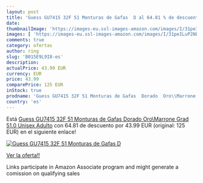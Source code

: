 ```yaml
---
layout: post
title: 'Guess GU7415 32F 51 Monturas de Gafas  D al 64.81 % de descuento'
date: 
thumbnailImage: 'https://images-eu.ssl-images-amazon.com/images/I/31peILuP2NL._SL200_.jpg'
images: [ 'https://images-eu.ssl-images-amazon.com/images/I/31peILuP2NL._SL200_.jpg' ]
comments: true
category: ofertas
author: ring
slug: 'B015E9L9I8-es'
description:
actualPrice: 43.99 EUR
currency: EUR
price: 43.99
comparePrice: 125 EUR
inStock: true
prodname: 'Guess GU7415 32F 51 Monturas de Gafas  Dorado  Oro\\Marrone Grad   51.0 Unisex Adulto'
country: 'es'
---
```


Está [Guess GU7415 32F 51 Monturas de Gafas  Dorado  Oro\\Marrone Grad   51.0 Unisex Adulto](https://www.amazon.es/dp/B015E9L9I8/?tag=tolees-21) con 64.81 de descuento por 43.99 EUR (original: 125 EUR) en el siguiente enlace!

[![Guess GU7415 32F 51 Monturas de Gafas  D](https://images-eu.ssl-images-amazon.com/images/I/31peILuP2NL._SL200_.jpg)](https://www.amazon.es/dp/B015E9L9I8/?tag=tolees-21)

[Ver la oferta!!](https://www.amazon.es/dp/B015E9L9I8/?tag=tolees-21)

Links participate in Amazon Associate program and might generate a comission on qualifying sales


